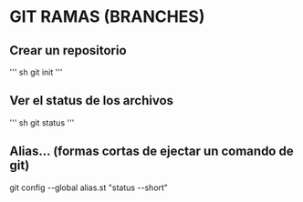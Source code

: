 # GIT RAMAS (BRANCHES)

## Crear un repositorio
'''
    sh
git init
'''

## Ver el status de los archivos
'''
    sh
git status
'''

## Alias... (formas cortas de ejectar un comando de git)
git config --global alias.st "status --short"